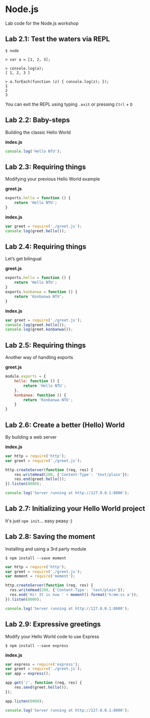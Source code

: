 # Node.js
Lab code for the Node.js workshop

## Lab 2.1: Test the waters via REPL
```
$ node

> var a = [1, 2, 3];

> console.log(a);
[ 1, 2, 3 ]

> a.forEach(function (z) { console.log(z); });
1
2
3
```
You can exit the REPL using typing `.exit` or pressing `Ctrl` + `D`

## Lab 2.2: Baby-steps
Building the classic Hello World

**index.js**
```javascript
console.log('Hello NTU');
```

## Lab 2.3: Requiring things
Modifying your previous Hello World example

**greet.js**
```javascript
exports.hello = function () {
	return 'Hello NTU';
}
```
**index.js**
```javascript
var greet = require('./greet.js');
console.log(greet.hello());
```

## Lab 2.4: Requiring things
Let’s get bilingual

**greet.js**
```javascript
exports.hello = function () {
	return 'Hello NTU';
}
exports.konbanwa = function () {
	return 'Konbanwa NTU';
}
```
**index.js**
```javascript
var greet = require('./greet.js');
console.log(greet.hello());
console.log(greet.konbanwa());
```

## Lab 2.5: Requiring things
Another way of handling exports

**greet.js**
```javascript
module.exports = {
	hello: function () {
		return 'Hello NTU';
	},
	konbanwa: function () {
		return 'Konbanwa NTU';
	}
}
```

## Lab 2.6: Create a better (Hello) World
By building a web server

**index.js**
```javascript
var http = require('http');
var greet = require('./greet.js');

http.createServer(function (req, res) {
	res.writeHead(200, {'Content-Type': 'text/plain'});
	res.end(greet.hello());
}).listen(8000);

console.log('Server running at http://127.0.0.1:8000');
```

## Lab 2.7: Initializing your Hello World project
It's just `npm init`... easy peasy :)

## Lab 2.8: Saving the moment
Installing and using a 3rd party module

```
$ npm install --save moment
```

```javascript
var http = require('http');
var greet = require('./greet.js');
var moment = require('moment');

http.createServer(function (req, res) {
  res.writeHead(200, {'Content-Type': 'text/plain'});
  res.end('Hi! It is now ' + moment().format('h:mm:ss a'));
}).listen(8000);

console.log('Server running at http://127.0.0.1:8000');
```

## Lab 2.9: Expressive greetings
Modify your Hello World code to use Express

```
$ npm install --save express
```

**index.js**
```javascript
var express = require('express');
var greet = require('./greet.js');
var app = express();

app.get('/', function (req, res) {
	res.send(greet.hello());
});

app.listen(8000);

console.log('Server running at http://127.0.0.1:8000');
```

